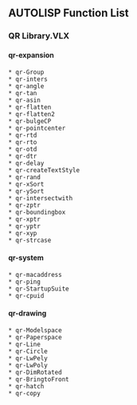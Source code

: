 ## AUTOLISP Function List

### QR Library.VLX

#### qr-expansion

    * qr-Group
    * qr-inters
    * qr-angle
    * qr-tan
    * qr-asin
    * qr-flatten
    * qr-flatten2
    * qr-bulgeCP
    * qr-pointcenter
    * qr-rtd
    * qr-rto
    * qr-otd
    * qr-dtr
    * qr-delay
    * qr-createTextStyle
    * qr-rand
    * qr-xSort
    * qr-ySort
    * qr-intersectwith
    * qr-zptr
    * qr-boundingbox
    * qr-xptr
    * qr-yptr
    * qr-xyp
    * qr-strcase

#### qr-system

    * qr-macaddress
    * qr-ping
    * qr-StartupSuite
    * qr-cpuid

#### qr-drawing

    * qr-Modelspace
    * qr-Paperspace
    * qr-Line
    * qr-Circle
    * qr-LwPely
    * qr-LwPoly
    * qr-DimRotated
    * qr-BringtoFront
    * qr-hatch
    * qr-copy